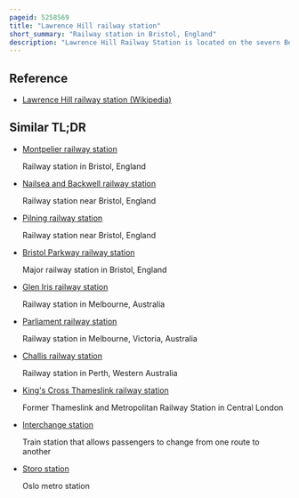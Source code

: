 ```yaml
---
pageid: 5258569
title: "Lawrence Hill railway station"
short_summary: "Railway station in Bristol, England"
description: "Lawrence Hill Railway Station is located on the severn Beach Line and the Cross Country Route and serves Easton and Lawrence Hill inner-city Districts in Bristol England. It is 1. 0 Mile from Bristol Temple Meads. Its three-letter Code is lwh. The Station has two Platforms, four Running Lines and minimal Facilities. It is managed by great western Railway the seventh Company to run the Station and the third Franchise since the Privatisation in 1997. All Train Services are offered at the Station with a standard Service of two Trains per Hour along the severn Beach Line and an hourly Service between bristol temple Meads and Filton Abbey Wood."
---
```


## Reference

- [Lawrence Hill railway station (Wikipedia)](https://en.wikipedia.org/?curid=5258569)

## Similar TL;DR

- [Montpelier railway station](/tldr/en/montpelier-railway-station)

  Railway station in Bristol, England

- [Nailsea and Backwell railway station](/tldr/en/nailsea-and-backwell-railway-station)

  Railway station near Bristol, England

- [Pilning railway station](/tldr/en/pilning-railway-station)

  Railway station near Bristol, England

- [Bristol Parkway railway station](/tldr/en/bristol-parkway-railway-station)

  Major railway station in Bristol, England

- [Glen Iris railway station](/tldr/en/glen-iris-railway-station)

  Railway station in Melbourne, Australia

- [Parliament railway station](/tldr/en/parliament-railway-station)

  Railway station in Melbourne, Victoria, Australia

- [Challis railway station](/tldr/en/challis-railway-station)

  Railway station in Perth, Western Australia

- [King's Cross Thameslink railway station](/tldr/en/kings-cross-thameslink-railway-station)

  Former Thameslink and Metropolitan Railway Station in Central London

- [Interchange station](/tldr/en/interchange-station)

  Train station that allows passengers to change from one route to another

- [Storo station](/tldr/en/storo-station)

  Oslo metro station
